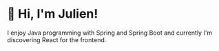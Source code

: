 # :wave: Hi, I'm Julien!

I enjoy Java programming with Spring and Spring Boot and currently I'm discovering React for the frontend.
